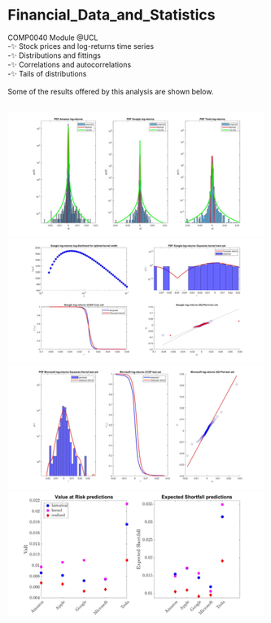 # Financial_Data_and_Statistics
COMP0040 Module @UCL <br />
-✨ Stock prices and log-returns time series <br />
-✨ Distributions and fittings <br />
-✨ Correlations and autocorrelations <br />
-✨ Tails of distributions <br />
<br />
Some of the results offered by this analysis are shown below. <br />
<br />
<p align="center">
<img src=fittings.jpg> <br />
<img src=goggauskerntrain.jpg> <br />
<img src=micrgauskerntest.jpg> <br />
<img src=riskmeasret.jpg> <br />
</p>
